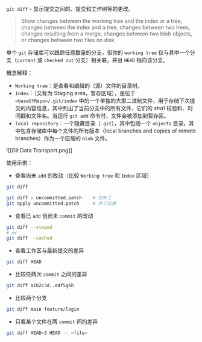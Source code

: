 `git diff` - 显示提交之间的、提交和工作树等的更改。

> Show changes between the working tree and the index or a tree, changes between the index and a tree, changes between two trees, changes resulting from a merge, changes between two blob objects, or changes between two files on disk.

单个 `git` 存储库可以跟踪任意数量的分支，但你的 `working tree` 仅与其中一个分支（`current` 或 `checked out` 分支）相关联，并且 `HEAD` 指向该分支。

概念解释：
- `Working tree`：是查看和编辑的（源）文件的目录树。
- `Index`：（又称为 Staging area，暂存区域），是位于`<baseOfRepo>/.git/index` 中的一个单独的大型二进制文件，用于存储下次提交的内容信息，其中列出了当前分支中的所有文件、它们的 *sha1* 校验和、时间戳和文件名。当运行 `git add` 命令时，文件会被添加到暂存区。
- `local repository`：一个隐藏目录（`.git`），其中包括一个 `objects` 目录，其中包含存储库中每个文件的所有版本（local branches and copies of remote branches）作为一个压缩的 `blob` 文件。

![[Git Data Transport.png]]

使用示例：
- 查看尚未 `add` 的改动（比较 `Working tree` 和 `Index` 区域）
```bash
git diff

git diff > uncommitted.patch    # 打补丁
git apply uncommitted.patch     # 补丁应用
```

- 查看已 `add` 但尚未 `commit` 的改动
```bash
git diff --staged
# or
git diff --cached
```

- 查看工作区与最新提交的差异
```bash
git diff HEAD
```

- 比较任两次 `commit` 之间的差异
```bash
git diff a1b2c3d..e4f5g6h
```

- 比较两个分支
```bash
git diff main feature/login
```

- 只看某个文件在两 `commit` 间的差异
```bash
git diff HEAD~3 HEAD -- <file>
```